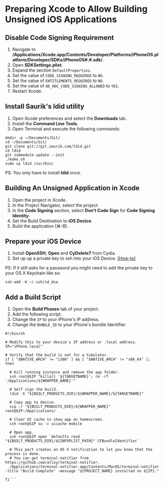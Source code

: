 Preparing Xcode to Allow Building Unsigned iOS Applications
===========================================================



## Disable Code Signing Requirement

1. Navigate to __/Applications/Xcode.app/Contents/Developer/Platforms/iPhoneOS.platform/Developer/SDKs/iPhoneOS#.#.sdk/__.
2. Open __SDKSettings.plist__.
3. Expand the section `DefaultProperties`.
4. Set the value of `CODE_SIGNING_REQUIRED` to `NO`.
5. Set the value of `ENTITLEMENTS_REQUIRED` to `NO`.
6. Set the value of `AD_HOC_CODE_SIGNING_ALLOWED` to `YES`.
7. Restart Xcode.



## Install Saurik's ldid utility

1. Open Xcode preferences and select the __Downloads__ tab.
2. Install the __Command Line Tools__.
3. Open Terminal and execute the following commands:
```applescript
mkdir -p ~/Documents/Git/
cd ~/Documents/Git/
git clone git://git.saurik.com/ldid.git
cd ldid
git submodule update --init
./make.sh
sudo cp ldid /usr/bin/
```

PS: You only have to install __ldid__ once.



## Building An Unsigned Application in Xcode
1. Open the project in Xcode.
2. In the Project Navigator, select the project.
3. In the __Code Signing__ section, select __Don't Code Sign__ for __Code Signing Identity__.
4. Set the Build Destination to __iOS Device__.
5. Build the application (⌘-B).



## Prepare your iOS Device

1. Install __OpenSSH__, __Open__ and __CyDelete7__ from Cydia.
2. Set up up a private key to ssh into your iOS Device. [(How-to)](http://www.priyaontech.com/2012/01/ssh-into-your-jailbroken-idevice-without-a-password/)

PS: If it still asks for a password you might need to add the private key to your OS X Keychain like so:

```applescript
ssh-add -K ~/.ssh/id_dsa
```



## Add a Build Script

1. Open the __Build Phases__ tab of your project.
2. Add the following script.
3. Change the `IP` to your iPhone's IP address.
4. Change the `BUNDLE_ID` to your iPhone's bundle Identifier.

```applescript
#!/bin/sh

# Modify this to your device's IP address or .local address.
IP="iPhone.local"

# Verify that the build is not for a Simulator.
if [ "$NATIVE_ARCH" != "i386" ] && [ "$NATIVE_ARCH" != "x86_64" ]; then

  # Kill running instance and remove the app folder.
  ssh root@$IP "killall '${TARGETNAME}'; rm -rf '/Applications/${WRAPPER_NAME}'"

  # Self sign the build.
  ldid -S "${BUILT_PRODUCTS_DIR}/${WRAPPER_NAME}/${TARGETNAME}"

  # Copy app to device.
  scp -r "${BUILT_PRODUCTS_DIR}/${WRAPPER_NAME}" root@$IP:/Applications/

  # Clear UI cache to show app on homescreen.
  ssh root@$IP su -c uicache mobile

  # Open app.
  ssh root@$IP open `defaults read "${BUILT_PRODUCTS_DIR}/${INFOPLIST_PATH}" CFBundleIdentifier`

  # This part creates an OS X notification to let you know that the process is done.
  # You can get terminal-notifier from https://github.com/alloy/terminal-notifier.
  /Applications/terminal-notifier.app/Contents/MacOS/terminal-notifier -title "Build Complete" -message "${PROJECT_NAME} installed on ${IP}."

fi```
